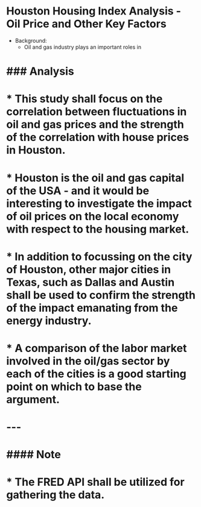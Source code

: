 # Houston Housing Index Analysis - Oil Price and Other Key Factors 

- Background: 
    -  Oil and gas industry plays an important roles in 

# 
# ### Analysis
# * This study shall focus on the correlation between fluctuations in oil and gas prices and the strength of the correlation with house prices in Houston.
# * Houston is the oil and gas capital of the USA - and it would be interesting to investigate the impact of oil prices on the local economy with respect to the housing market.
# * In addition to focussing on the city of Houston, other major cities in Texas, such as Dallas and Austin shall be used to confirm the strength of the impact emanating from the energy industry.
# * A comparison of the labor market involved in the oil/gas sector by each of the cities is a good starting point on which to base the argument.
# 
# ---
# 
# #### Note
# * The FRED API shall be utilized for gathering the data.
        
